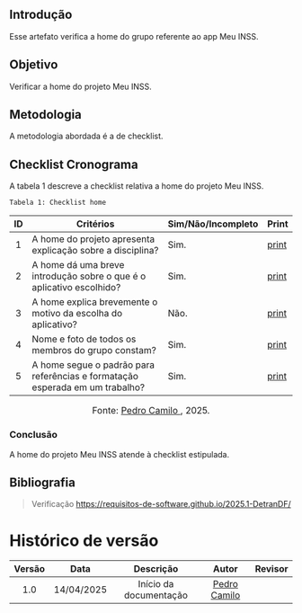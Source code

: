 ## Introdução
Esse artefato verifica a home do grupo referente ao app Meu INSS.

## Objetivo
Verificar a home do projeto Meu INSS.

## Metodologia
A metodologia abordada é a de checklist. 

## Checklist Cronograma
A tabela 1 descreve a checklist relativa a home do projeto Meu INSS.

    Tabela 1: Checklist home

|ID| Critérios                             | Sim/Não/Incompleto        | Print
| :----: | --------- | ---------- | ---------- | 
| 1 | A home do projeto apresenta explicação sobre a disciplina?| Sim.| [print]() |
| 2 | A home dá uma breve introdução sobre o que é o aplicativo escolhido?| Sim.| [print]() |
| 3 | A home explica brevemente o motivo da escolha do aplicativo?| Não.| [print]() |
| 4 | Nome e foto de todos os membros do grupo constam?| Sim.| [print]() |
| 5 | A home segue o padrão para referências e formatação esperada em um trabalho?| Sim.| [print]() |

<font size="3"><p style="text-align: center">Fonte: [Pedro Camilo ](https://github.com/PedrooCamilo), 2025.</p></font>


### Conclusão
A home do projeto Meu INSS atende à checklist estipulada.

## Bibliografia
> Verificação https://requisitos-de-software.github.io/2025.1-DetranDF/


# Histórico de versão

| Versão |    Data    |       Descrição        |                     Autor                      |                  Revisor                   |
| :----: | :--------: | :--------------------: | :--------------------------------------------: | :----------------------------------------: |
|  1.0   | 14/04/2025 | Início da documentação | [Pedro Camilo ](https://github.com/PedrooCamilo)  |  |